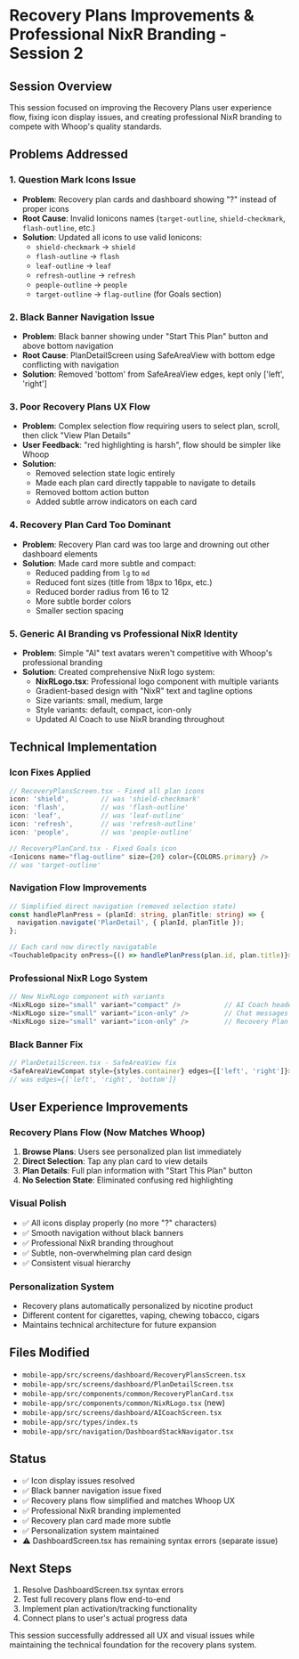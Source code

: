 # Recovery Plans Improvements & Professional NixR Branding - Session 2

## **Session Overview**
This session focused on improving the Recovery Plans user experience flow, fixing icon display issues, and creating professional NixR branding to compete with Whoop's quality standards.

## **Problems Addressed**

### 1. **Question Mark Icons Issue**
- **Problem**: Recovery plan cards and dashboard showing "?" instead of proper icons
- **Root Cause**: Invalid Ionicons names (`target-outline`, `shield-checkmark`, `flash-outline`, etc.)
- **Solution**: Updated all icons to use valid Ionicons:
  - `shield-checkmark` → `shield`
  - `flash-outline` → `flash` 
  - `leaf-outline` → `leaf`
  - `refresh-outline` → `refresh`
  - `people-outline` → `people`
  - `target-outline` → `flag-outline` (for Goals section)

### 2. **Black Banner Navigation Issue**
- **Problem**: Black banner showing under "Start This Plan" button and above bottom navigation
- **Root Cause**: PlanDetailScreen using SafeAreaView with bottom edge conflicting with navigation
- **Solution**: Removed 'bottom' from SafeAreaView edges, kept only ['left', 'right']

### 3. **Poor Recovery Plans UX Flow**
- **Problem**: Complex selection flow requiring users to select plan, scroll, then click "View Plan Details"
- **User Feedback**: "red highlighting is harsh", flow should be simpler like Whoop
- **Solution**: 
  - Removed selection state logic entirely
  - Made each plan card directly tappable to navigate to details
  - Removed bottom action button
  - Added subtle arrow indicators on each card

### 4. **Recovery Plan Card Too Dominant**
- **Problem**: Recovery Plan card was too large and drowning out other dashboard elements
- **Solution**: Made card more subtle and compact:
  - Reduced padding from `lg` to `md`
  - Reduced font sizes (title from 18px to 16px, etc.)
  - Reduced border radius from 16 to 12
  - More subtle border colors
  - Smaller section spacing

### 5. **Generic AI Branding vs Professional NixR Identity**
- **Problem**: Simple "AI" text avatars weren't competitive with Whoop's professional branding
- **Solution**: Created comprehensive NixR logo system:
  - **NixRLogo.tsx**: Professional logo component with multiple variants
  - Gradient-based design with "NixR" text and tagline options
  - Size variants: small, medium, large
  - Style variants: default, compact, icon-only
  - Updated AI Coach to use NixR branding throughout

## **Technical Implementation**

### **Icon Fixes Applied**
```typescript
// RecoveryPlansScreen.tsx - Fixed all plan icons
icon: 'shield',        // was 'shield-checkmark'
icon: 'flash',         // was 'flash-outline'  
icon: 'leaf',          // was 'leaf-outline'
icon: 'refresh',       // was 'refresh-outline'
icon: 'people',        // was 'people-outline'

// RecoveryPlanCard.tsx - Fixed Goals icon
<Ionicons name="flag-outline" size={20} color={COLORS.primary} />
// was 'target-outline'
```

### **Navigation Flow Improvements**
```typescript
// Simplified direct navigation (removed selection state)
const handlePlanPress = (planId: string, planTitle: string) => {
  navigation.navigate('PlanDetail', { planId, planTitle });
};

// Each card now directly navigatable
<TouchableOpacity onPress={() => handlePlanPress(plan.id, plan.title)}>
```

### **Professional NixR Logo System**
```typescript
// New NixRLogo component with variants
<NixRLogo size="small" variant="compact" />           // AI Coach header
<NixRLogo size="small" variant="icon-only" />         // Chat messages  
<NixRLogo size="small" variant="icon-only" />         // Recovery Plan card
```

### **Black Banner Fix**
```typescript
// PlanDetailScreen.tsx - SafeAreaView fix
<SafeAreaViewCompat style={styles.container} edges={['left', 'right']}>
// was edges={['left', 'right', 'bottom']}
```

## **User Experience Improvements**

### **Recovery Plans Flow (Now Matches Whoop)**
1. **Browse Plans**: Users see personalized plan list immediately
2. **Direct Selection**: Tap any plan card to view details  
3. **Plan Details**: Full plan information with "Start This Plan" button
4. **No Selection State**: Eliminated confusing red highlighting

### **Visual Polish**
- ✅ All icons display properly (no more "?" characters)
- ✅ Smooth navigation without black banners
- ✅ Professional NixR branding throughout
- ✅ Subtle, non-overwhelming plan card design
- ✅ Consistent visual hierarchy

### **Personalization System**
- Recovery plans automatically personalized by nicotine product
- Different content for cigarettes, vaping, chewing tobacco, cigars
- Maintains technical architecture for future expansion

## **Files Modified**
- `mobile-app/src/screens/dashboard/RecoveryPlansScreen.tsx`
- `mobile-app/src/screens/dashboard/PlanDetailScreen.tsx`  
- `mobile-app/src/components/common/RecoveryPlanCard.tsx`
- `mobile-app/src/components/common/NixRLogo.tsx` (new)
- `mobile-app/src/screens/dashboard/AICoachScreen.tsx`
- `mobile-app/src/types/index.ts`
- `mobile-app/src/navigation/DashboardStackNavigator.tsx`

## **Status**
- ✅ Icon display issues resolved
- ✅ Black banner navigation issue fixed  
- ✅ Recovery plans flow simplified and matches Whoop UX
- ✅ Professional NixR branding implemented
- ✅ Recovery plan card made more subtle
- ✅ Personalization system maintained
- ⚠️ DashboardScreen.tsx has remaining syntax errors (separate issue)

## **Next Steps**
1. Resolve DashboardScreen.tsx syntax errors
2. Test full recovery plans flow end-to-end
3. Implement plan activation/tracking functionality
4. Connect plans to user's actual progress data

This session successfully addressed all UX and visual issues while maintaining the technical foundation for the recovery plans system. 